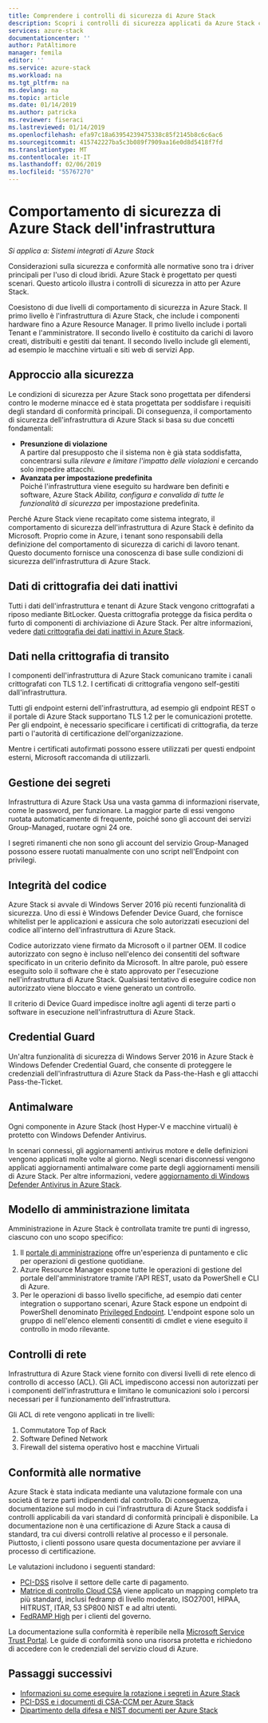 ```yaml
---
title: Comprendere i controlli di sicurezza di Azure Stack
description: Scopri i controlli di sicurezza applicati da Azure Stack come amministratore del servizio
services: azure-stack
documentationcenter: ''
author: PatAltimore
manager: femila
editor: ''
ms.service: azure-stack
ms.workload: na
ms.tgt_pltfrm: na
ms.devlang: na
ms.topic: article
ms.date: 01/14/2019
ms.author: patricka
ms.reviewer: fiseraci
ms.lastreviewed: 01/14/2019
ms.openlocfilehash: efa97c18a63954239475338c85f2145b8c6c6ac6
ms.sourcegitcommit: 415742227ba5c3b089f7909aa16e0d8d5418f7fd
ms.translationtype: MT
ms.contentlocale: it-IT
ms.lasthandoff: 02/06/2019
ms.locfileid: "55767270"
---
```

# <a name="azure-stack-infrastructure-security-posture"></a>Comportamento di sicurezza di Azure Stack dell'infrastruttura

*Si applica a: Sistemi integrati di Azure Stack*

Considerazioni sulla sicurezza e conformità alle normative sono tra i driver principali per l'uso di cloud ibridi. Azure Stack è progettato per questi scenari. Questo articolo illustra i controlli di sicurezza in atto per Azure Stack.

Coesistono di due livelli di comportamento di sicurezza in Azure Stack. Il primo livello è l'infrastruttura di Azure Stack, che include i componenti hardware fino a Azure Resource Manager. Il primo livello include i portali Tenant e l'amministratore. Il secondo livello è costituito da carichi di lavoro creati, distribuiti e gestiti dai tenant. Il secondo livello include gli elementi, ad esempio le macchine virtuali e siti web di servizi App.

## <a name="security-approach"></a>Approccio alla sicurezza

Le condizioni di sicurezza per Azure Stack sono progettata per difendersi contro le moderne minacce ed è stata progettata per soddisfare i requisiti degli standard di conformità principali. Di conseguenza, il comportamento di sicurezza dell'infrastruttura di Azure Stack si basa su due concetti fondamentali:

 - **Presunzione di violazione**  
A partire dal presupposto che il sistema non è già stata soddisfatta, concentrarsi sulla *rilevare e limitare l'impatto delle violazioni* e cercando solo impedire attacchi. 
 - **Avanzata per impostazione predefinita**  
Poiché l'infrastruttura viene eseguito su hardware ben definiti e software, Azure Stack *Abilita, configura e convalida di tutte le funzionalità di sicurezza* per impostazione predefinita.

Perché Azure Stack viene recapitato come sistema integrato, il comportamento di sicurezza dell'infrastruttura di Azure Stack è definito da Microsoft. Proprio come in Azure, i tenant sono responsabili della definizione del comportamento di sicurezza di carichi di lavoro tenant. Questo documento fornisce una conoscenza di base sulle condizioni di sicurezza dell'infrastruttura di Azure Stack.

## <a name="data-at-rest-encryption"></a>Dati di crittografia dei dati inattivi
Tutti i dati dell'infrastruttura e tenant di Azure Stack vengono crittografati a riposo mediante BitLocker. Questa crittografia protegge da fisica perdita o furto di componenti di archiviazione di Azure Stack. Per altre informazioni, vedere [dati crittografia dei dati inattivi in Azure Stack](azure-stack-security-bitlocker.md).

## <a name="data-in-transit-encryption"></a>Dati nella crittografia di transito
I componenti dell'infrastruttura di Azure Stack comunicano tramite i canali crittografati con TLS 1.2. I certificati di crittografia vengono self-gestiti dall'infrastruttura. 

Tutti gli endpoint esterni dell'infrastruttura, ad esempio gli endpoint REST o il portale di Azure Stack supportano TLS 1.2 per le comunicazioni protette. Per gli endpoint, è necessario specificare i certificati di crittografia, da terze parti o l'autorità di certificazione dell'organizzazione. 

Mentre i certificati autofirmati possono essere utilizzati per questi endpoint esterni, Microsoft raccomanda di utilizzarli. 

## <a name="secret-management"></a>Gestione dei segreti
Infrastruttura di Azure Stack Usa una vasta gamma di informazioni riservate, come le password, per funzionare. La maggior parte di essi vengono ruotata automaticamente di frequente, poiché sono gli account dei servizi Group-Managed, ruotare ogni 24 ore.

I segreti rimanenti che non sono gli account del servizio Group-Managed possono essere ruotati manualmente con uno script nell'Endpoint con privilegi.

## <a name="code-integrity"></a>Integrità del codice
Azure Stack si avvale di Windows Server 2016 più recenti funzionalità di sicurezza. Uno di essi è Windows Defender Device Guard, che fornisce whitelist per le applicazioni e assicura che solo autorizzati esecuzioni del codice all'interno dell'infrastruttura di Azure Stack. 

Codice autorizzato viene firmato da Microsoft o il partner OEM. Il codice autorizzato con segno è incluso nell'elenco dei consentiti del software specificato in un criterio definito da Microsoft. In altre parole, può essere eseguito solo il software che è stato approvato per l'esecuzione nell'infrastruttura di Azure Stack. Qualsiasi tentativo di eseguire codice non autorizzato viene bloccato e viene generato un controllo.

Il criterio di Device Guard impedisce inoltre agli agenti di terze parti o software in esecuzione nell'infrastruttura di Azure Stack.

## <a name="credential-guard"></a>Credential Guard
Un'altra funzionalità di sicurezza di Windows Server 2016 in Azure Stack è Windows Defender Credential Guard, che consente di proteggere le credenziali dell'infrastruttura di Azure Stack da Pass-the-Hash e gli attacchi Pass-the-Ticket.

## <a name="antimalware"></a>Antimalware
Ogni componente in Azure Stack (host Hyper-V e macchine virtuali) è protetto con Windows Defender Antivirus.

In scenari connessi, gli aggiornamenti antivirus motore e delle definizioni vengono applicati molte volte al giorno. Negli scenari disconnessi vengono applicati aggiornamenti antimalware come parte degli aggiornamenti mensili di Azure Stack. Per altre informazioni, vedere [aggiornamento di Windows Defender Antivirus in Azure Stack](azure-stack-security-av.md).

## <a name="constrained-administration-model"></a>Modello di amministrazione limitata
Amministrazione in Azure Stack è controllata tramite tre punti di ingresso, ciascuno con uno scopo specifico: 
1. Il [portale di amministrazione](azure-stack-manage-portals.md) offre un'esperienza di puntamento e clic per operazioni di gestione quotidiane.
2. Azure Resource Manager espone tutte le operazioni di gestione del portale dell'amministratore tramite l'API REST, usato da PowerShell e CLI di Azure. 
3. Per le operazioni di basso livello specifiche, ad esempio dati center integration o supportano scenari, Azure Stack espone un endpoint di PowerShell denominato [Privileged Endpoint](azure-stack-privileged-endpoint.md). L'endpoint espone solo un gruppo di nell'elenco elementi consentiti di cmdlet e viene eseguito il controllo in modo rilevante.

## <a name="network-controls"></a>Controlli di rete
Infrastruttura di Azure Stack viene fornito con diversi livelli di rete elenco di controllo di accesso (ACL). Gli ACL impediscono accessi non autorizzati per i componenti dell'infrastruttura e limitano le comunicazioni solo i percorsi necessari per il funzionamento dell'infrastruttura. 

Gli ACL di rete vengono applicati in tre livelli:
1.  Commutatore Top of Rack
2.  Software Defined Network
3.  Firewall del sistema operativo host e macchine Virtuali

## <a name="regulatory-compliance"></a>Conformità alle normative

Azure Stack è stata indicata mediante una valutazione formale con una società di terze parti indipendenti dal controllo. Di conseguenza, documentazione sul modo in cui l'infrastruttura di Azure Stack soddisfa i controlli applicabili da vari standard di conformità principali è disponibile. La documentazione non è una certificazione di Azure Stack a causa di standard, tra cui diversi controlli relative al processo e il personale. Piuttosto, i clienti possono usare questa documentazione per avviare il processo di certificazione.

Le valutazioni includono i seguenti standard:

- [PCI-DSS](https://www.pcisecuritystandards.org/pci_security/) risolve il settore delle carte di pagamento.
- [Matrice di controllo Cloud CSA](https://cloudsecurityalliance.org/group/cloud-controls-matrix/#_overview) viene applicato un mapping completo tra più standard, inclusi fedramp di livello moderato, ISO27001, HIPAA, HITRUST, ITAR, 53 SP800 NIST e ad altri utenti.
- [FedRAMP High](https://www.fedramp.gov/fedramp-releases-high-baseline/) per i clienti del governo.

La documentazione sulla conformità è reperibile nella [Microsoft Service Trust Portal](https://servicetrust.microsoft.com/ViewPage/Blueprint). Le guide di conformità sono una risorsa protetta e richiedono di accedere con le credenziali del servizio cloud di Azure.

## <a name="next-steps"></a>Passaggi successivi

- [Informazioni su come eseguire la rotazione i segreti in Azure Stack](azure-stack-rotate-secrets.md)
- [PCI-DSS e i documenti di CSA-CCM per Azure Stack](https://servicetrust.microsoft.com/ViewPage/TrustDocuments)
- [Dipartimento della difesa e NIST documenti per Azure Stack](https://servicetrust.microsoft.com/ViewPage/Blueprint)
